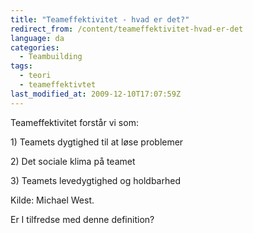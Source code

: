 ```yaml
---
title: "Teameffektivitet - hvad er det?"
redirect_from: /content/teameffektivitet-hvad-er-det
language: da
categories:
  - Teambuilding
tags:
  - teori
  - teameffektivtet
last_modified_at: 2009-12-10T17:07:59Z
---
```


Teameffektivitet forstår vi som:

1\) Teamets dygtighed til at løse problemer

2\) Det sociale klima på teamet

3\) Teamets levedygtighed og holdbarhed

Kilde: Michael West.

Er I tilfredse med denne definition?
